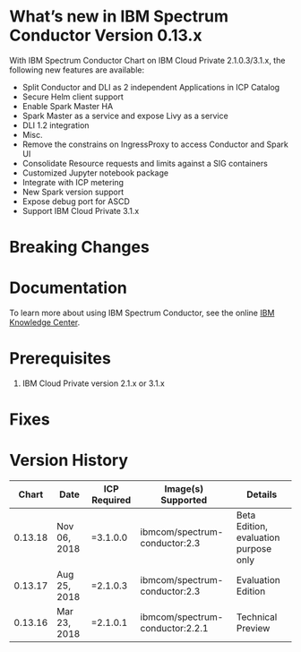 # What’s new in IBM Spectrum Conductor Version 0.13.x

With IBM Spectrum Conductor Chart on IBM Cloud Private 2.1.0.3/3.1.x, the following new
features are available:

* Split Conductor and DLI as 2 independent Applications in ICP Catalog
* Secure Helm client support
* Enable Spark Master HA
* Spark Master as a service and expose Livy as a service
* DLI 1.2 integration
* Misc.
 * Remove the constrains on IngressProxy to access Conductor and Spark UI
 * Consolidate Resource requests and limits against a SIG containers
 * Customized Jupyter notebook package
 * Integrate with ICP metering
 * New Spark version support
 * Expose debug port for ASCD
 * Support IBM Cloud Private 3.1.x

# Breaking Changes

# Documentation
To learn more about using IBM Spectrum Conductor, see the online [IBM Knowledge Center](https://www.ibm.com/support/knowledgecenter/SSZU2E_2.3.0/icp/conductor_icp.html).

# Prerequisites
1. IBM Cloud Private version 2.1.x or 3.1.x

# Fixes

# Version History

| Chart   | Date        | ICP Required | Image(s) Supported              | Details            |
| ------- | ----------- | ------------ | ------------------------------- | ------------------ |
| 0.13.18 | Nov 06, 2018| =3.1.0.0     | ibmcom/spectrum-conductor:2.3   | Beta Edition, evaluation purpose only |
| 0.13.17 | Aug 25, 2018| =2.1.0.3     | ibmcom/spectrum-conductor:2.3   | Evaluation Edition |
| 0.13.16 | Mar 23, 2018| =2.1.0.1     | ibmcom/spectrum-conductor:2.2.1 | Technical Preview  |

